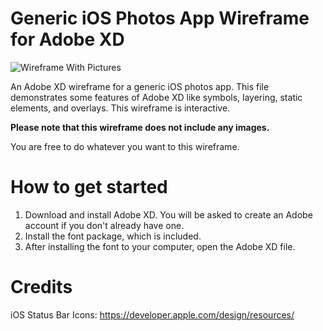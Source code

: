 # Generic iOS Photos App Wireframe for Adobe XD
![Wireframe With Pictures](https://raw.githubusercontent.com/jefflowbhs/generic-ios-photos-app-xd/master/Wireframe-with-Images.jpg)

An Adobe XD wireframe for a generic iOS photos app. This file demonstrates some features of Adobe XD like symbols, layering, static elements, and overlays. This wireframe is interactive.

**Please note that this wireframe does not include any images.**

You are free to do whatever you want to this wireframe.

# How to get started
1. Download and install Adobe XD. You will be asked to create an Adobe account if you don't already have one.
2. Install the font package, which is included.
3. After installing the font to your computer, open the Adobe XD file.

# Credits

iOS Status Bar Icons: https://developer.apple.com/design/resources/
